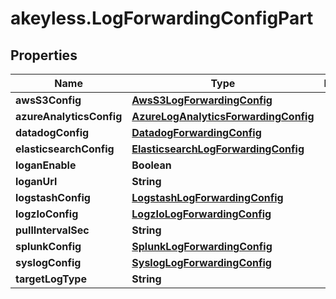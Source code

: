 # akeyless.LogForwardingConfigPart

## Properties

Name | Type | Description | Notes
------------ | ------------- | ------------- | -------------
**awsS3Config** | [**AwsS3LogForwardingConfig**](AwsS3LogForwardingConfig.md) |  | [optional] 
**azureAnalyticsConfig** | [**AzureLogAnalyticsForwardingConfig**](AzureLogAnalyticsForwardingConfig.md) |  | [optional] 
**datadogConfig** | [**DatadogForwardingConfig**](DatadogForwardingConfig.md) |  | [optional] 
**elasticsearchConfig** | [**ElasticsearchLogForwardingConfig**](ElasticsearchLogForwardingConfig.md) |  | [optional] 
**loganEnable** | **Boolean** |  | [optional] 
**loganUrl** | **String** |  | [optional] 
**logstashConfig** | [**LogstashLogForwardingConfig**](LogstashLogForwardingConfig.md) |  | [optional] 
**logzIoConfig** | [**LogzIoLogForwardingConfig**](LogzIoLogForwardingConfig.md) |  | [optional] 
**pullIntervalSec** | **String** |  | [optional] 
**splunkConfig** | [**SplunkLogForwardingConfig**](SplunkLogForwardingConfig.md) |  | [optional] 
**syslogConfig** | [**SyslogLogForwardingConfig**](SyslogLogForwardingConfig.md) |  | [optional] 
**targetLogType** | **String** |  | [optional] 


